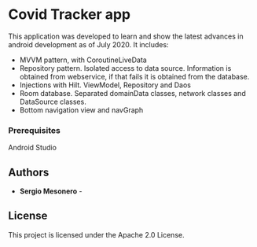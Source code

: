 # Covid Tracker app

This application was developed to learn and show the latest advances in android development as of July 2020.
It includes:

- MVVM pattern, with CoroutineLiveData
- Repository pattern. Isolated access to data source. Information is obtained from webservice, if that fails it is obtained from the database.
- Injections with Hilt. ViewModel, Repository and Daos
- Room database. Separated domainData classes, network classes and DataSource classes.
- Bottom navigation view and navGraph


### Prerequisites

Android Studio


## Authors

* **Sergio Mesonero** - 


## License

This project is licensed under the Apache 2.0 License.
